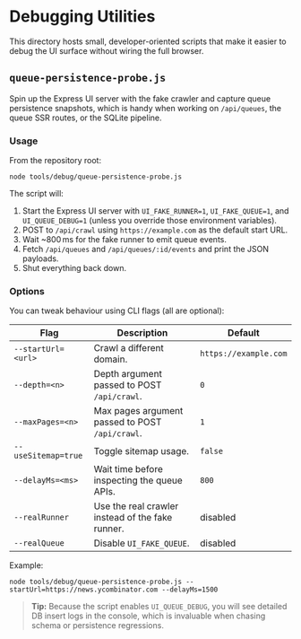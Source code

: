 # Debugging Utilities

This directory hosts small, developer-oriented scripts that make it easier to debug the UI surface without wiring the full browser.

## `queue-persistence-probe.js`

Spin up the Express UI server with the fake crawler and capture queue persistence snapshots, which is handy when working on `/api/queues`, the queue SSR routes, or the SQLite pipeline.

### Usage

From the repository root:

```
node tools/debug/queue-persistence-probe.js
```

The script will:

1. Start the Express UI server with `UI_FAKE_RUNNER=1`, `UI_FAKE_QUEUE=1`, and `UI_QUEUE_DEBUG=1` (unless you override those environment variables).
2. POST to `/api/crawl` using `https://example.com` as the default start URL.
3. Wait ~800 ms for the fake runner to emit queue events.
4. Fetch `/api/queues` and `/api/queues/:id/events` and print the JSON payloads.
5. Shut everything back down.

### Options

You can tweak behaviour using CLI flags (all are optional):

| Flag | Description | Default |
| --- | --- | --- |
| `--startUrl=<url>` | Crawl a different domain. | `https://example.com` |
| `--depth=<n>` | Depth argument passed to POST `/api/crawl`. | `0` |
| `--maxPages=<n>` | Max pages argument passed to POST `/api/crawl`. | `1` |
| `--useSitemap=true` | Toggle sitemap usage. | `false` |
| `--delayMs=<ms>` | Wait time before inspecting the queue APIs. | `800` |
| `--realRunner` | Use the real crawler instead of the fake runner. | disabled |
| `--realQueue` | Disable `UI_FAKE_QUEUE`. | disabled |

Example:

```
node tools/debug/queue-persistence-probe.js --startUrl=https://news.ycombinator.com --delayMs=1500
```

> **Tip:** Because the script enables `UI_QUEUE_DEBUG`, you will see detailed DB insert logs in the console, which is invaluable when chasing schema or persistence regressions.
